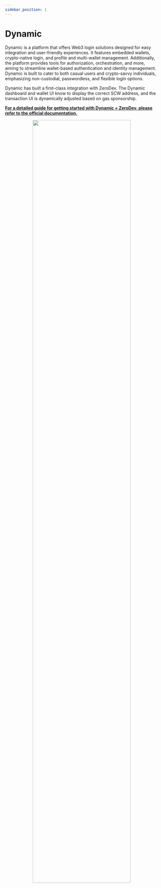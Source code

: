 ```yaml
---
sidebar_position: 1
---
```


# Dynamic

Dynamic is a platform that offers Web3 login solutions designed for easy integration and user-friendly experiences.  It features embedded wallets, crypto-native login, and profile and multi-wallet management. Additionally, the platform provides tools for authorization, orchestration, and more, aiming to streamline wallet-based authentication and identity management.  Dynamic is built to cater to both casual users and crypto-savvy individuals, emphasizing non-custodial, passwordless, and flexible login options.

Dynamic has built a first-class integration with ZeroDev.  The Dynamic dashboard and wallet UI know to display the correct SCW address, and the transaction UI is dynamically adjusted based on gas sponsorship.

[**For a detailed guide for getting started with Dynamic + ZeroDev, please refer to the official documentation.**](https://docs.dynamic.xyz/embedded-wallets/add-account-abstraction)

<p align="center">
  <img src="/img/dynamic_zerodev.png" width="80%" />
</p>